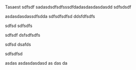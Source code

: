 Tasaest
sdfsdf
sadasdsdfsdfsssdfdadasdasdasdasdd
sdfsdsdf

asdasdasdassdfsdda
sdfsdfsdfsd
ddsfdfsdfs

sdfsd
sdfsdfs

sdfsdf
dsfsdfsdfs

sdfsd
dsafds

sdfsdfsd


asdas
asdasdasdasd
as
das
da
